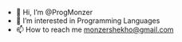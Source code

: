 - 👋 Hi, I’m @ProgMonzer
- 👀 I’m interested in Programming Languages
- 📫 How to reach me monzershekho@gmail.com
